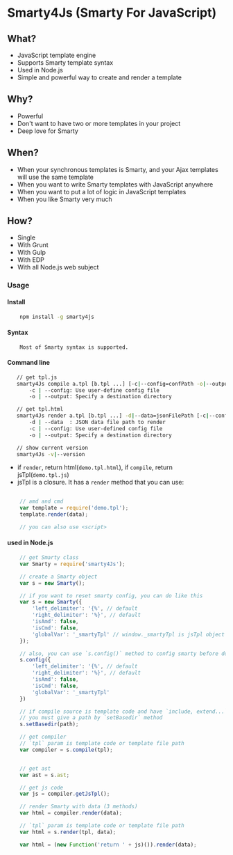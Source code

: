 Smarty4Js (Smarty For JavaScript)
======================================

## What?

- JavaScript template engine
- Supports Smarty template syntax
- Used in Node.js
- Simple and powerful way to create and render a template

## Why?

- Powerful
- Don't want to have two or more templates in your project
- Deep love for Smarty

## When?

- When your synchronous templates is Smarty, and your Ajax templates will use the same template
- When you want to write Smarty templates with JavaScript anywhere
- When you want to put a lot of logic in JavaScript templates
- When you like Smarty very much
    
## How?

- Single
- With Grunt
- With Gulp
- With EDP
- With all Node.js web subject


### Usage

#### Install
```bash
    npm install -g smarty4js
```

#### Syntax
```
    Most of Smarty syntax is supported.
```

#### Command line
 ```bash
    // get tpl.js
    smarty4Js compile a.tpl [b.tpl ...] [-c|--config=confPath -o|--output=outputPath]
        -c | --config: Use user-define config file
        -o | --output: Specify a destination directory

    // get tpl.html
    smarty4Js render a.tpl [b.tpl ...] -d|--data=jsonFilePath [-c|--config=confPath -o|--output=outputPath]
        -d | --data  : JSON data file path to render
        -c | --config: Use user-defined config file
        -o | --output: Specify a destination directory

    // show current version
    smarty4Js -v|--version

``` 

- if `render`, return html(`demo.tpl.html`), if `compile`, return jsTpl(`demo.tpl.js`)
- jsTpl is a closure. It has a `render` method that you can use:

```Javascript
    
    // amd and cmd
    var template = require('demo.tpl');
    template.render(data);

    // you can also use <script>

```

#### used in Node.js
```javascript
    // get Smarty class
    var Smarty = require('smarty4Js');

    // create a Smarty object
    var s = new Smarty();

    // if you want to reset smarty config, you can do like this
    var s = new Smarty({
        'left_delimiter': '{%', // default
        'right_delimiter': '%}', // default
        'isAmd': false,
        'isCmd': false,
        'globalVar': '_smartyTpl' // window._smartyTpl is jsTpl object
    });

    // also, you can use `s.config()` method to config smarty before do compile operation
    s.config({
        'left_delimiter': '{%', // default
        'right_delimiter': '%}', // default
        'isAmd': false,
        'isCmd': false,
        'globalVar': '_smartyTpl'
    })

    // if compile source is template code and have `include, extend...` sentence in code
    // you must give a path by `setBasedir` method
    s.setBasedir(path);

    // get compiler
    // `tpl` param is template code or template file path
    var compiler = s.compile(tpl); 


    // get ast
    var ast = s.ast;

    // get js code
    var js = compiler.getJsTpl();

    // render Smarty with data (3 methods)
    var html = compiler.render(data);

    // `tpl` param is template code or template file path
    var html = s.render(tpl, data);

    var html = (new Function('return ' + js)()).render(data);
```

